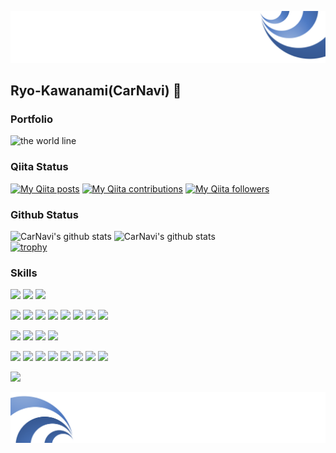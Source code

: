 ![Header](https://github.com/Ryo-Kawanami/Ryo-Kawanami/blob/master/header.png)


## Ryo-Kawanami(CarNavi) 🚗

### Portfolio
![the world line](https://user-images.githubusercontent.com/39410068/115707907-49a12f00-a3aa-11eb-8cb8-85fee380f450.gif)

### Qiita Status
[![My Qiita posts](https://qiita-badge.apiapi.app/s/cv_carnavi/posts.svg)](http://qiita.com/cv_carnavi)
[![My Qiita contributions](https://qiita-badge.apiapi.app/s/cv_carnavi/contributions.svg)](http://qiita.com/cv_carnavi)
[![My Qiita followers](https://qiita-badge.apiapi.app/s/cv_carnavi/followers.svg)](http://qiita.com/cv_carnavi)

### Github Status
![CarNavi's github stats](https://github-readme-stats.vercel.app/api?username=Ryo-Kawanami&show_icons=true&theme=shades-of-purple)
![CarNavi's github stats](https://github-readme-stats.vercel.app/api/top-langs/?username=Ryo-Kawanami&show_icons=true&theme=shades-of-purple&layout=compact&show_icons=true)  
[![trophy](https://github-profile-trophy.vercel.app/?username=Ryo-Kawanami)](https://github.com/Ryo-Kawanami/github-profile-trophy)

### Skills
<!--Git Series-->
<img src="https://img.shields.io/badge/-Git-F05032.svg?logo=git&style=plastic"> <img src="https://img.shields.io/badge/-Github-181717.svg?logo=github&style=plastic"> <img src="https://img.shields.io/badge/-Gitlab-E24329.svg?logo=gitlab&style=plastic">

<!--ProgrammingLanguage & ProgrammingTools & Library & DataFormat-->
<img src="https://img.shields.io/badge/Python-f9d64e.svg?logo=python&style=flat"> <img src="https://img.shields.io/badge/-Jupyter-F37626.svg?logo=jupyter&style=plastic"> <img src="https://img.shields.io/badge/TesorFlow-aa4c00.svg?logo=tensorflow&style=flat"> <img src="https://img.shields.io/badge/Keras-CC0000.svg?logo=keras&style=flat"> <img src="https://img.shields.io/badge/PyTorch-aa381e.svg?logo=pytorch&style=flat"> <img src="https://img.shields.io/badge/OpenCV-FF0000.svg?logo=opencv&style=flat"> <img src="https://img.shields.io/badge/-Java-007396.svg?logo=java&style=plastic"> <img src="https://img.shields.io/badge/Android-AAAAAA.svg?logo=android&style=flat">

<!--OS: Linux & Ubuntu & Vim-->
<img src="https://img.shields.io/badge/-Linux-FCC624.svg?logo=linux&style=plastic"> <img src="https://img.shields.io/badge/-Ubuntu-E95420.svg?logo=ubuntu&style=plastic"> <img src="https://img.shields.io/badge/-Vim-019733.svg?logo=vim&style=plastic"> <img src="https://img.shields.io/badge/-shell-AAAAAA.svg?logo=shell&style=flat"> 

<!--Tools-->
<img src="https://img.shields.io/badge/-Visual studio code-007ACC.svg?logo=visual%20studio%20code&style=plastic"> <img src="https://img.shields.io/badge/-Trello-0079BF.svg?logo=trello&style=plastic"> <img src="https://img.shields.io/badge/-Slack-4A154B.svg?logo=slack&style=plastic"> <img src="https://img.shields.io/badge/--092E20.svg?logo=IFTTT&style=plastic"> <img src="https://img.shields.io/badge/-RSS-FFA500.svg?logo=rss&style=plastic"> <img src="https://img.shields.io/badge/scrapbox-brightgreen.svg?logo=scrapbox&style=flat"> <img src="https://img.shields.io/badge/PowerPoint-B7472A.svg?logo=Microsoft%20PowerPoint&style=flat"> <img src="https://img.shields.io/badge/-Skype-00AFF0.svg?logo=skype&style=plastic">

<!--Cloud-->
<img src="https://img.shields.io/badge/Microsoft%20Azure-00a5ff.svg?logo=Microsoft%20Azure&style=flat">





![Footer](https://github.com/Ryo-Kawanami/Ryo-Kawanami/blob/master/footer.png)
